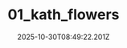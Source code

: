 ---
title: "01_kath_flowers"
description: ""
image: "/uploads/photos/0009-01_kath_flowers.webp"
display: "/uploads/photos/0009-01_kath_flowers-display.webp"
thumbnail: "/uploads/photos/0009-01_kath_flowers-thumb.webp"
width: 4000
height: 6000
featured: false
date: 2025-10-30T08:49:22.201Z
order: 0
---